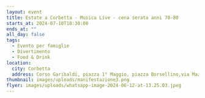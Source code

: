 ```yaml
---
layout: event
title: Estate a Corbetta - Musica Live - cena serata anni 70-80
starts_at: 2024-07-10T18:30:00
ends_at: ""
all_day: false
tags:
  - Evento per famiglie
  - Divertimento
  - Food & Drink
location:
  city: Corbetta
  address: Corso Garibaldi, piazza 1° Maggio, piazza Borsellino,via Mazzini
thumbnail: images/uploads/manifestazione3.png
flyer: images/uploads/whatsapp-image-2024-06-12-at-13.25.03.jpeg
---
```

